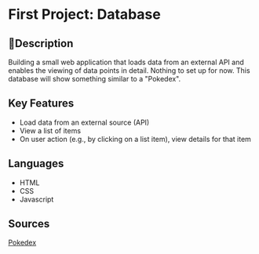 # First Project: Database

## 📄Description

Building a small web application that loads data from an external API and enables the viewing of data points in detail.
Nothing to set up for now.
This database will show something similar to a "Pokedex".

## Key Features

-  Load data from an external source (API)
-  View a list of items
-  On user action (e.g., by clicking on a list item), view details for that item

## Languages

-  HTML
-  CSS
-  Javascript

## Sources

[Pokedex](https://pokedex.org)
